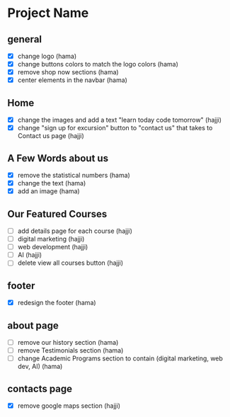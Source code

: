 # Project Name
## general
- [x] change logo (hama)
- [x] change buttons colors to match the logo colors (hama)
- [x] remove shop now sections (hama)
- [x] center elements in the navbar (hama)
## Home
- [x] change the images and add a text "learn today code tomorrow" (hajji)
- [x] change "sign up for excursion" button to "contact us" that takes to Contact us page (hajji)
## A Few Words about us
- [x] remove the statistical numbers (hama)
- [x] change the text (hama)
- [x] add an image (hama)
## Our Featured Courses
- [ ] add details page for each course (hajji)
- [ ] digital marketing (hajji)
- [ ] web development (hajji)
- [ ] AI (hajji)
- [ ] delete view all courses button (hajji)
## footer
- [x] redesign the footer (hama)

## about page
- [ ] remove our history section (hama)
- [ ] remove Testimonials section (hama)
- [ ] change Academic Programs section to contain (digital marketing, web dev, AI) (hama)
## contacts page
- [x] remove google maps section (hajji)
